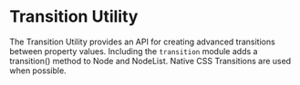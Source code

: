 Transition Utility
===============

The Transition Utility provides an API for creating advanced transitions
between property values.  Including the `transition` module adds a transition()
method to Node and NodeList.  Native CSS Transitions are used when possible.

